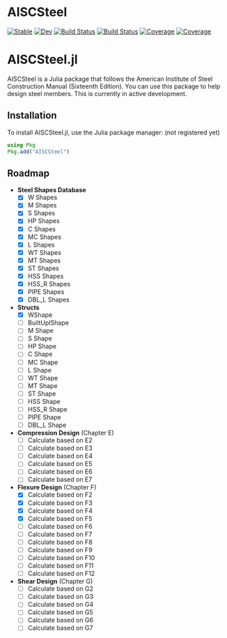 # AISCSteel

[![Stable](https://img.shields.io/badge/docs-stable-blue.svg)](https://co1emi11er2.github.io/AISCSteel.jl/stable/)
[![Dev](https://img.shields.io/badge/docs-dev-blue.svg)](https://co1emi11er2.github.io/AISCSteel.jl/dev/)
[![Build Status](https://github.com/co1emi11er2/AISCSteel.jl/actions/workflows/CI.yml/badge.svg?branch=main)](https://github.com/co1emi11er2/AISCSteel.jl/actions/workflows/CI.yml?query=branch%3Amain)
[![Build Status](https://ci.appveyor.com/api/projects/status/github/co1emi11er2/AISCSteel.jl?svg=true)](https://ci.appveyor.com/project/co1emi11er2/AISCSteel-jl)
[![Coverage](https://codecov.io/gh/co1emi11er2/AISCSteel.jl/branch/main/graph/badge.svg)](https://codecov.io/gh/co1emi11er2/AISCSteel.jl)
[![Coverage](https://coveralls.io/repos/github/co1emi11er2/AISCSteel.jl/badge.svg?branch=main)](https://coveralls.io/github/co1emi11er2/AISCSteel.jl?branch=main)

# AISCSteel.jl

AISCSteel is a Julia package that follows the American Institute of Steel Construction Manual (Sixteenth Edition). You can use this package to help design steel members. This is currently in active development.

## Installation

To install AISCSteel.jl, use the Julia package manager: (not registered yet)

```julia
using Pkg
Pkg.add("AISCSteel")
```

## Roadmap

- **Steel Shapes Database**
  - [x] W Shapes
  - [x] M Shapes
  - [x] S Shapes
  - [x] HP Shapes
  - [x] C Shapes
  - [x] MC Shapes
  - [x] L Shapes
  - [x] WT Shapes
  - [x] MT Shapes
  - [x] ST Shapes
  - [x] HSS Shapes
  - [x] HSS_R Shapes
  - [x] PIPE Shapes
  - [x] DBL_L Shapes
- **Structs**
  - [x] WShape
  - [ ] BuiltUpIShape
  - [ ] M Shape
  - [ ] S Shape
  - [ ] HP Shape
  - [ ] C Shape
  - [ ] MC Shape
  - [ ] L Shape
  - [ ] WT Shape
  - [ ] MT Shape
  - [ ] ST Shape
  - [ ] HSS Shape
  - [ ] HSS_R Shape
  - [ ] PIPE Shape
  - [ ] DBL_L Shape
- **Compression Design** (Chapter E)
  - [ ] Calculate based on E2
  - [ ] Calculate based on E3
  - [ ] Calculate based on E4
  - [ ] Calculate based on E5
  - [ ] Calculate based on E6
  - [ ] Calculate based on E7
- **Flexure Design** (Chapter F)
  - [x] Calculate based on F2
  - [x] Calculate based on F3
  - [x] Calculate based on F4
  - [x] Calculate based on F5
  - [ ] Calculate based on F6
  - [ ] Calculate based on F7
  - [ ] Calculate based on F8
  - [ ] Calculate based on F9
  - [ ] Calculate based on F10
  - [ ] Calculate based on F11
  - [ ] Calculate based on F12
- **Shear Design** (Chapter G)
  - [ ] Calculate based on G2
  - [ ] Calculate based on G3
  - [ ] Calculate based on G4
  - [ ] Calculate based on G5
  - [ ] Calculate based on G6
  - [ ] Calculate based on G7